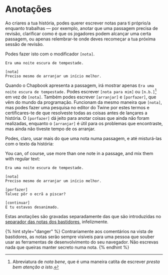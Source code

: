 # Anotações

Ao criares a tua história, podes querer escrever notas para ti próprio/a enquanto trabalhas — por exemplo, anotar que uma passagem precisa de revisão, clarificar como é que os jogadores podem alcançar uma certa passagem, ou apenas relembrar-te onde deves recomeçar a tua próxima sessão de revisão.

Podes fazer isto com o modificador `[nota]`.

```
Era uma noite escura de tempestade.

[nota]
Preciso mesmo de arranjar um início melhor.
```

Quando o Chapbook apresenta a passagem, irá mostrar apenas `Era uma noite escura de tempestade.` Podes escrever `[nota para mim]` ou `[n.b.]`[^1] em vez de `[nota]`. Também podes escrever `[arranjar]` e `[porfazer]`, que vêm do mundo da programação. Funcionam da mesmo maneira que `[nota]`, mas podes fazer uma pesquisa no editor do Twine por estes termos e certificares-te de que resolveste todas as coisas antes de lançares a história. O `[porfazer]` dá jeito para anotar coisas que ainda não foram realizadas, enquanto o `[arranjar]` é útil para os problemas que encontraste, mas ainda não tiveste tempo de os arranjar.

Podes, claro, usar mais do que uma nota numa passagem, e até misturá-las com o texto da história:

You can, of course, use more than one note in a passage, and mix them with regular text:

```
Era uma noite escura de tempestade.

[nota]
Preciso mesmo de arranjar um início melhor.

[porfazer]
Talvez pôr o ecrã a piscar?

[continuar]
E tu estavas desanimado.
```

Estas anotações são gravadas separadamente das que são introduzidas no [separador das notas dos bastidores](../text-and-links/backstage.md), infelizmente.

{% hint style="danger" %}
Contrariamente aos comentários na vista de bastidores, as notas serão sempre visíveis para uma pessoa que souber usar as ferramentas de desenvolvimento do seu navegador. Não escrevas nada que queiras manter secreto numa nota.
{% endhint %}

[^1]: Abreviatura de _nota bene_, que é uma maneira catita de escrever _presta bem atenção a isto_.
